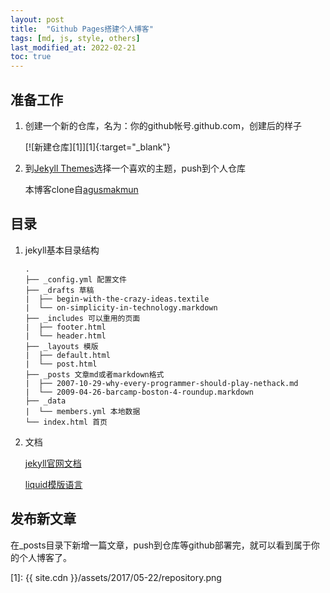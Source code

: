```yaml
---
layout: post
title:  "Github Pages搭建个人博客"
tags: [md, js, style, others]
last_modified_at: 2022-02-21
toc: true
---
```

## 准备工作

1. 创建一个新的仓库，名为：你的github帐号.github.com，创建后的样子

    [![新建仓库][1]][1]{:target="_blank"}

2. 到[Jekyll Themes](http://jekyllthemes.org/)选择一个喜欢的主题，push到个人仓库   
   
    本博客clone自[agusmakmun](https://github.com/agusmakmun/agusmakmun.github.io)

## 目录
1. jekyll基本目录结构  

    `.`   
    `├── _config.yml 配置文件`  
    `├── _drafts 草稿`  
    `|  ├── begin-with-the-crazy-ideas.textile`  
    `|  └── on-simplicity-in-technology.markdown`  
    `├── _includes 可以重用的页面`  
    `|  ├── footer.html`  
    `|  └── header.html`  
    `├── _layouts 模版`  
    `|  ├── default.html`  
    `|  └── post.html`  
    `├── _posts 文章md或者markdown格式`  
    `|  ├── 2007-10-29-why-every-programmer-should-play-nethack.md`  
    `|  └── 2009-04-26-barcamp-boston-4-roundup.markdown`  
    `├── _data`  
    `|  └── members.yml 本地数据`  
    `└── index.html 首页`

2. 文档  

    [jekyll官网文档](http://jekyll.com.cn/docs/home/)
    
    [liquid模版语言](https://shopify.github.io/liquid/)

## 发布新文章
在_posts目录下新增一篇文章，push到仓库等github部署完，就可以看到属于你的个人博客了。

[1]: {{ site.cdn }}/assets/2017/05-22/repository.png
